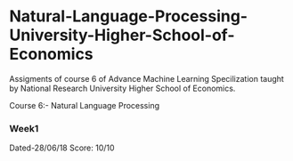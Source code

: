 # Natural-Language-Processing-University-Higher-School-of-Economics

Assigments of course 6 of Advance Machine Learning Specilization taught by National Research University Higher School of Economics.

Course 6:- Natural Language Processing

### Week1
Dated-28/06/18         Score: 10/10 
